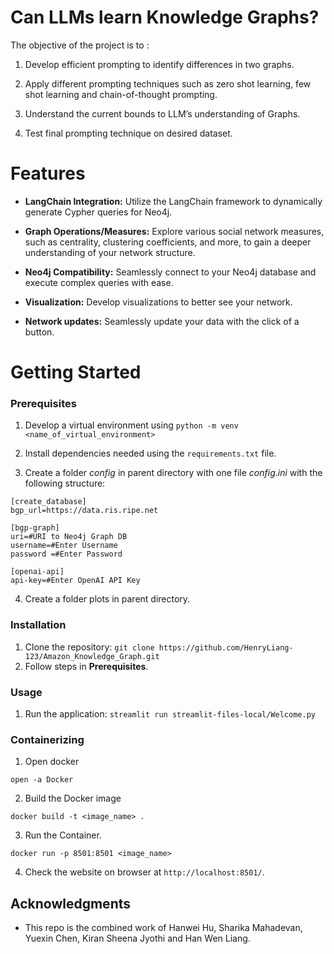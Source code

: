 # Can LLMs learn Knowledge Graphs?

The objective of the project is to : 

1. Develop efficient prompting to identify differences in two graphs.

2. Apply different prompting techniques such as zero shot learning, few shot learning and chain-of-thought prompting.

3. Understand the current bounds to LLM’s understanding of Graphs.

4. Test final prompting technique on desired dataset.

# Features

- **LangChain Integration:** Utilize the LangChain framework to dynamically generate Cypher queries for Neo4j.
  
- **Graph Operations/Measures:** Explore various social network measures, such as centrality, clustering coefficients, and more, to gain a deeper understanding of your network structure.

- **Neo4j Compatibility:** Seamlessly connect to your Neo4j database and execute complex queries with ease.

- **Visualization:** Develop visualizations to better see your network.

- **Network updates:** Seamlessly update your data with the click of a button.

# Getting Started

### Prerequisites

1. Develop a virtual environment using `python -m venv <name_of_virtual_environment>`

2. Install dependencies needed using the `requirements.txt` file.

3. Create a folder *config* in parent directory with one file *config.ini* with the following structure:

```
[create_database]
bgp_url=https://data.ris.ripe.net

[bgp-graph]
uri=#URI to Neo4j Graph DB
username=#Enter Username
password =#Enter Password

[openai-api]
api-key=#Enter OpenAI API Key
```

4. Create a folder plots in parent directory.

### Installation

1. Clone the repository: `git clone https://github.com/HenryLiang-123/Amazon_Knowledge_Graph.git`
2. Follow steps in **Prerequisites**.

### Usage

1. Run the application: `streamlit run streamlit-files-local/Welcome.py`

### Containerizing

1. Open docker

``` open -a Docker ```

2. Build the Docker image

``` docker build -t <image_name> . ```

3. Run the Container.

``` docker run -p 8501:8501 <image_name> ```

4. Check the website on browser at `http://localhost:8501/`.

## Acknowledgments

- This repo is the combined work of Hanwei Hu, Sharika Mahadevan, Yuexin Chen, Kiran Sheena Jyothi and Han Wen Liang.